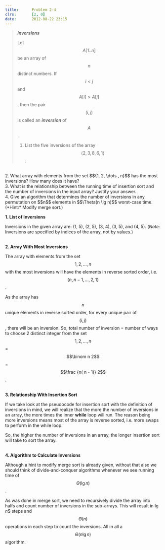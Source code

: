 ```yaml
---
title:      Problem 2-4
clrs:       [2, 0]
date:       2012-08-22 23:15
---
```


>***Inversions***
>
>Let $$A[1 .. n]$$ be an array of $$n$$ distinct numbers. If $$i < j$$ and $$A[i] > A[j]$$, then the pair $$(i, j)$$ is called an ***inversion*** of $$A$$.
> 
>1. List the five inversions of the array $$\langle 2, 3, 8, 6, 1 \rangle$$.
<br/>
2. What array with elements from the set $${1, 2, \dots , n}$$ has the most inversions? How many does it have?
<br/>
3. What is the relationship between the running time of insertion sort and the number of inversions in the input array? Justify your answer.
<br/>
4. Give an algorithm that determines the number of inversions in any permutation on $$n$$ elements in $$\Theta(n \lg n)$$ worst-case time. (*Hint:* Modify merge sort.)


<b>1. List of Inversions</b>

Inversions in the given array are: (1, 5), (2, 5), (3, 4), (3, 5), and (4, 5). (*Note:* Inversions are specified by indices of the array, not by values.)

<br/>
<b>2. Array With Most Inversions</b>

The array with elements from the set $${1, 2, \dots , n}$$ with the most inversions will have the elements in reverse sorted order, i.e. $$\langle n, n - 1, \dots, 2, 1 \rangle$$.

As the array has $$n$$ unique elements in reverse sorted order, for every unique pair of $$(i, j)$$, there will be an inversion. So, total number of inversion = number of ways to choose 2 distinct integer from the set $${1, 2, \dots , n}$$ = $$\binom n 2$$ = $$\frac {n( n - 1)} 2$$.

<br/>
<b>3. Relationship With Insertion Sort</b>

If we take look at the pseudocode for insertion sort with the definition of inversions in mind, we will realize that the more the number of inversions in an array, the more times the inner **while** loop will run. The reason being more inversions means most of the array is reverse sorted, i.e. more swaps to perform in the while loop.

So, the higher the number of inversions in an array, the longer insertion sort will take to sort the array.

<br/>
<b>4. Algorithm to Calculate Inversions</b>

Although a hint to modify merge sort is already given, without that also we should think of divide-and-conquer algorithms whenever we see running time of $$\Theta(\lg n)$$.

As was done in merge sort, we need to recursively divide the array into halfs and count number of inversions in the sub-arrays. This will result in $\lg n$$ steps and $$\Theta(n)$$ operations in each step to count the inversions. All in all a $$\Theta(n \lg n)$$ algorithm.

